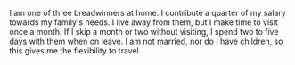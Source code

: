 I am one of three breadwinners at home. I contribute a quarter of my salary towards my family's needs. I live away from them, but I make time to visit once a month. If I skip a month or two without visiting, I spend two to five days with them when on leave. I am not married, nor do I have children, so this gives me the flexibility to travel.

